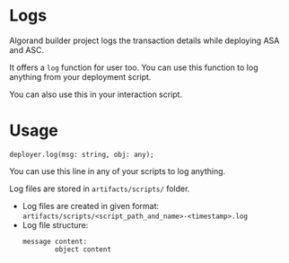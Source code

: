 # Logs

Algorand builder project logs the transaction details while deploying ASA and ASC.

It offers a `log` function for user too. You can use this function to log anything from your deployment script.

You can also use this in your interaction script.

# Usage

`deployer.log(msg: string, obj: any);`

You can use this line in any of your scripts to log anything.

Log files are stored in `artifacts/scripts/` folder.

* Log files are created in given format:  `artifacts/scripts/<script_path_and_name>-<timestamp>.log` 
* Log file structure:
    ``` 
    message content: 
            object content 
    ```